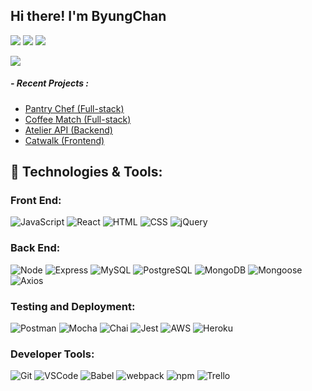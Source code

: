 ## Hi there! I'm ByungChan

<p>
  <a href="mailto:lbc2415@gmail.com" target="_blank"><img src="https://img.shields.io/badge/lbc2415@gmail.com-EA4335?style=flat-square&logo=Gmail&logoColor=white"/></a>
  <a href="https://www.linkedin.com/in/byungchanlee13/" target="_blank"><img src="https://img.shields.io/badge/ByungChan Lee-0A66C2?style=flat-square&logo=Linkedin&logoColor=white"/></a>
    <a href="https://github.com/lbc1013" target="_blank"><img src="https://img.shields.io/badge/lbc1013%20-%23121011.svg?&style=flat-square&logo=github&logoColor=white"/></a>

<img src='https://64.media.tumblr.com/1bc9bc103eb980bc035432fa024da714/tumblr_ms9dtw4JdF1rk5zfdo1_400.gifv'></img>
  
##### - Recent Projects : 
- <a href="https://github.com/hack-curtains">Pantry Chef (Full-stack)</a>
- <a href="https://github.com/lbc1013/coffee-match">Coffee Match (Full-stack)</a>
- <a href="https://github.com/lbc1013/SDC-Product">Atelier API (Backend)</a>
- <a href="https://github.com/lbc1013/atelier-front-end">Catwalk (Frontend)</a>

## 🔧 Technologies & Tools:
### **Front End:**
![JavaScript](https://img.shields.io/badge/JavaScript%20-%23323330.svg?&style=flat-square&logo=javascript&logoColor=%23F7DF1E)
![React](https://img.shields.io/badge/React%20-%2320232a.svg?&style=flat-square&logo=react&logoColor=%2361DAFB)
![HTML](https://img.shields.io/badge/HTML5%20-%23E34F26.svg?&style=flat-square&logo=html5&logoColor=white)
![CSS](https://img.shields.io/badge/CSS3%20-%231572B6.svg?&style=flat-square&logo=css3&logoColor=white)
![jQuery](https://img.shields.io/badge/jQuery%20-%230A68AD.svg?&style=flat-square&logo=jquery&logoColor=fff)

### **Back End:**
![Node](https://img.shields.io/badge/node.js%20-%2343853D.svg?&style=flat-square&logo=node.js&logoColor=white)
![Express](https://img.shields.io/badge/Express%20-%23404d59.svg?&style=flat-square)
![MySQL](https://img.shields.io/badge/MySQL%20-%2300f.svg?&style=flat-square&logo=mysql&logoColor=white)
![PostgreSQL](https://img.shields.io/badge/PostgreSQL%20-%232187B6.svg?&style=flat-square&logo=postgreSQL&logoColor=white)
![MongoDB](https://img.shields.io/badge/MongoDB%20-%234ea94b.svg?&style=flat-square&logo=mongodb&logoColor=white)
![Mongoose](https://img.shields.io/badge/Mongoose%20-%23880000.svg?&style=flat-square&logo=mongoose)
![Axios](https://img.shields.io/badge/-Axios-blueviolet)

### **Testing and Deployment:**
![Postman](https://img.shields.io/badge/Postman%20-FF6C37?style=flat-square&logo=postman&logoColor=red)
![Mocha](https://img.shields.io/badge/-mocha%20-%238D6748?&style=flat-square&logo=mocha&logoColor=white)
![Chai](https://img.shields.io/badge/Chai%20-%23F6ECD4.svg?&style=flat-square)
![Jest](https://img.shields.io/badge/-jest-%23C21325?style=flat&logo=jest&logoColor=white)
![AWS](https://img.shields.io/badge/AWS-%23FF9900.svg?style=flat&logo=amazon-aws&logoColor=white)
![Heroku](https://img.shields.io/badge/Heroku%20-%23880000.svg?&style=flat-square)

### **Developer Tools:**
![Git](https://img.shields.io/badge/Git%20-%23F05033.svg?&style=flat-square&logo=git&logoColor=white)
![VSCode](https://img.shields.io/badge/VS%20Code%20-%23007ACC.svg?&style=flat-square&logo=visual-studio-code&logoColor=white)
![Babel](https://img.shields.io/badge/Babel%20-F9DC3e?style=flat-square&logo=babel&logoColor=black)
![webpack](https://img.shields.io/badge/webpack%20-%238DD6F9.svg?&style=flat-square&logo=webpack&logoColor=black)
![npm](https://img.shields.io/badge/npm%20-%23CB3837.svg?&style=flat-square&logo=npm&logoColor=black)
![Trello](https://img.shields.io/badge/Trello%20-%23026AA7.svg?&style=flat-square&logo=Trello&logoColor=white)
